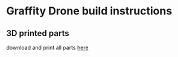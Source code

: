 # Graffity Drone build instructions

## 3D printed parts

download and print all parts [here](3dprint/)
